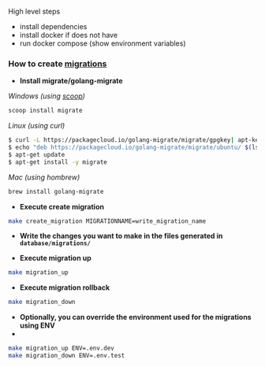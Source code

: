 High level steps

- install dependencies
- install docker if does not have
- run docker compose (show environment variables)


### How to create [migrations](https://www.freecodecamp.org/news/database-migration-golang-migrate/)

- **Install migrate/golang-migrate**

*Windows (using [scoop](https://scoop.sh/))*
```sh
scoop install migrate
```

*Linux (using curl)*
```sh
$ curl -L https://packagecloud.io/golang-migrate/migrate/gpgkey| apt-key add -
$ echo "deb https://packagecloud.io/golang-migrate/migrate/ubuntu/ $(lsb*release -sc) main" > /etc/apt/sources.list.d/migrate.list
$ apt-get update
$ apt-get install -y migrate
```

*Mac (using hombrew)*
```sh
brew install golang-migrate
```

- **Execute create migration**

```sh
make create_migration MIGRATIONNAME=write_migration_name
```

- **Write the changes you want to make in the files generated in `database/migrations/`**

- **Execute migration up**

```sh
make migration_up
```

- **Execute migration rollback**

```sh
make migration_down
```

- **Optionally, you can override the environment used for the migrations using ENV**
- 
```sh
make migration_up ENV=.env.dev
make migration_down ENV=.env.test
```